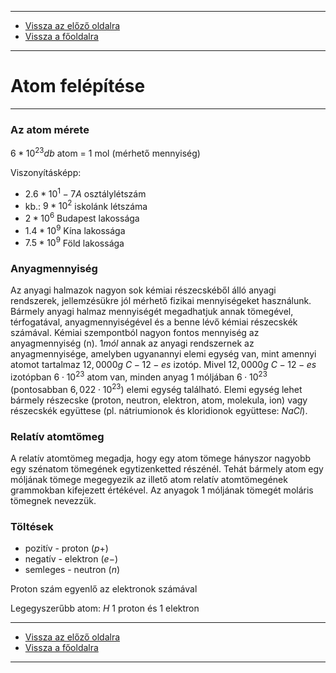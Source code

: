 
---

- [Vissza az előző oldalra](../foldrajz.md)
- [Vissza a főoldalra](../../../../README.md)

---

# Atom felépítése

---

### Az atom mérete

$6 * 10^{23}db$ atom = 1 mol (mérhető mennyiség)

Viszonyításképp:
- $2.6 * 10^1 - 7A$ osztálylétszám
- kb.: $9 * 10^2$ iskolánk létszáma
- $2 * 10^6$ Budapest lakossága
- $1.4 * 10^9$ Kína lakossága
- $7.5 * 10^9$ Föld lakossága

### Anyagmennyiség

Az anyagi halmazok nagyon sok kémiai részecskéből álló anyagi rendszerek, jellemzésükre jól mérhető fizikai mennyiségeket használunk.
Bármely anyagi halmaz mennyiségét megadhatjuk annak tömegével, térfogatával, anyagmennyiségével és a benne lévő kémiai részecskék számával.
Kémiai szempontból nagyon fontos mennyiség az anyagmennyiség (n). $1 mól$ annak az anyagi rendszernek az anyagmennyisége, amelyben ugyanannyi elemi egység van, mint amennyi atomot tartalmaz $12,0000 g$  $C-12-es$ izotóp. Mivel $12,0000g$ $C-12-es$ izotópban $6 ⋅ 10^{23}$ atom van, minden anyag 1 móljában $6 ⋅ 10^{23}$ (pontosabban $6,022 ⋅ 10^{23}$) elemi egység található. Elemi egység lehet bármely részecske (proton, neutron, elektron, atom, molekula, ion) vagy részecskék együttese (pl. nátrium­ionok és kloridionok együttese: $NaCl$).

### Relatív atomtömeg
A relatív atomtömeg megadja, hogy egy atom tömege hányszor nagyobb egy szénatom tömegének egytizenketted részénél. Tehát bármely atom egy móljának tömege megegyezik az illető atom relatív atomtömegének grammokban kifejezett értékével. Az anyagok 1 móljának tömegét moláris tömegnek nevezzük.

### Töltések

- pozitív - proton ($p+$)
- negatív - elektron ($e-$)
- semleges - neutron ($n$)

Proton szám egyenlő az elektronok számával

Legegyszerűbb atom: $H$ 1 proton és 1 elektron

---

- [Vissza az előző oldalra](../foldrajz.md)
- [Vissza a főoldalra](../../../../README.md)

---
